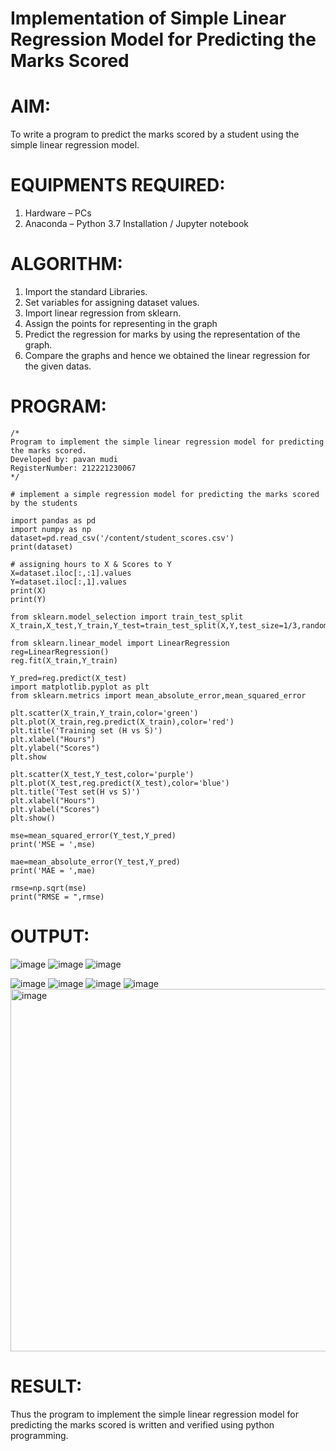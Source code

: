 # Implementation of Simple Linear Regression Model for Predicting the Marks Scored

# AIM:
To write a program to predict the marks scored by a student using the simple linear regression model.

# EQUIPMENTS REQUIRED:
1. Hardware – PCs
2. Anaconda – Python 3.7 Installation / Jupyter notebook

# ALGORITHM:
1. Import the standard Libraries.
2. Set variables for assigning dataset values.
3. Import linear regression from sklearn.
4. Assign the points for representing in the graph
5. Predict the regression for marks by using the representation of the graph.
6. Compare the graphs and hence we obtained the linear regression for the given datas.

# PROGRAM:
```
/*
Program to implement the simple linear regression model for predicting the marks scored.
Developed by: pavan mudi
RegisterNumber: 212221230067 
*/
```

```
# implement a simple regression model for predicting the marks scored by the students

import pandas as pd
import numpy as np
dataset=pd.read_csv('/content/student_scores.csv')
print(dataset)

# assigning hours to X & Scores to Y
X=dataset.iloc[:,:1].values
Y=dataset.iloc[:,1].values
print(X)
print(Y)

from sklearn.model_selection import train_test_split
X_train,X_test,Y_train,Y_test=train_test_split(X,Y,test_size=1/3,random_state=0)

from sklearn.linear_model import LinearRegression
reg=LinearRegression()
reg.fit(X_train,Y_train)

Y_pred=reg.predict(X_test)
import matplotlib.pyplot as plt
from sklearn.metrics import mean_absolute_error,mean_squared_error

plt.scatter(X_train,Y_train,color='green')
plt.plot(X_train,reg.predict(X_train),color='red')
plt.title('Training set (H vs S)')
plt.xlabel("Hours")
plt.ylabel("Scores")
plt.show

plt.scatter(X_test,Y_test,color='purple')
plt.plot(X_test,reg.predict(X_test),color='blue')
plt.title('Test set(H vs S)')
plt.xlabel("Hours")
plt.ylabel("Scores")
plt.show()

mse=mean_squared_error(Y_test,Y_pred)
print('MSE = ',mse)

mae=mean_absolute_error(Y_test,Y_pred)
print('MAE = ',mae)

rmse=np.sqrt(mse)
print("RMSE = ",rmse)
```

# OUTPUT:
![image](https://user-images.githubusercontent.com/94619247/202135463-323afc14-f687-4ab2-9829-016a78de5ab6.png)
![image](https://user-images.githubusercontent.com/94828517/204454644-f36f02fc-4a8d-44cb-a29b-147782ed76e6.png)
![image](https://user-images.githubusercontent.com/94828517/204454666-65645cb8-0315-48ec-a152-7133b8f4ecc3.png)

![image](https://user-images.githubusercontent.com/94619247/202135563-6e515e78-ebc5-4b82-9ae1-60cc7fd7d3ca.png)
![image](https://user-images.githubusercontent.com/94619247/202135605-9d2d729a-2a1f-43f9-ba23-687c86594537.png)
![image](https://user-images.githubusercontent.com/94619247/202135668-245643fd-7f77-4607-bbd6-1b2369d30979.png)
![image](https://user-images.githubusercontent.com/94619247/202135706-0ae58a1c-c7fc-412e-93b6-4b3e77a7caa9.png)
<img width="580" alt="image" src="https://user-images.githubusercontent.com/94828517/204455986-7087123e-0acf-4ee7-bef1-d677847f2567.png">



# RESULT:
Thus the program to implement the simple linear regression model for predicting the marks scored is written and verified using python programming.
